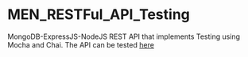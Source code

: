 # MEN_RESTFul_API_Testing
MongoDB-ExpressJS-NodeJS REST API that implements Testing using Mocha and Chai.
The API can be tested [here](https://artists-menrestfulapi-testing.herokuapp.com/api/docs)
